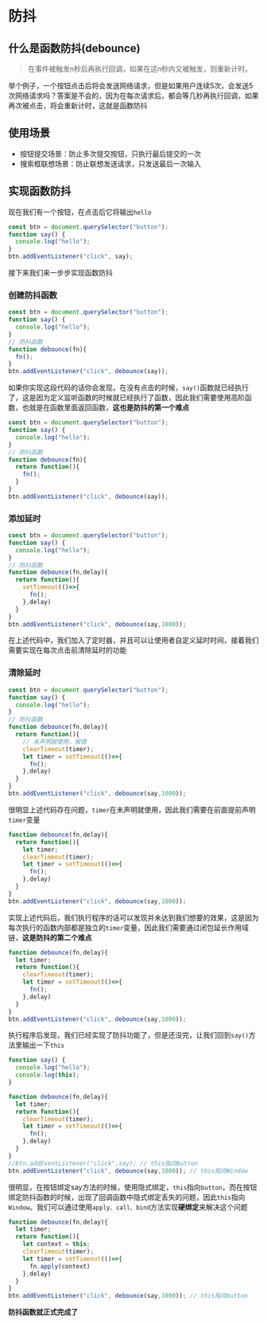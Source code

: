 # 防抖
## 什么是函数防抖(debounce)

>在事件被触发n秒后再执行回调，如果在这n秒内又被触发，则重新计时。

举个例子，一个按钮点击后将会发送网络请求，但是如果用户连续5次，会发送5次网络请求吗？答案是不会的，因为在每次请求后，都会等几秒再执行回调，如果再次被点击，将会重新计时，这就是函数防抖

## 使用场景

* 按钮提交场景：防止多次提交按钮，只执行最后提交的一次
* 搜索框联想场景：防止联想发送请求，只发送最后一次输入

## 实现函数防抖

现在我们有一个按钮，在点击后它将输出```hello```

```js
const btn = document.querySelector("button");
function say() {
  console.log("hello");
}
btn.addEventListener("click", say);
```

接下来我们来一步步实现函数防抖


### 创建防抖函数
```js
const btn = document.querySelector("button");
function say() {
  console.log("hello");
}
// 防抖函数
function debounce(fn){
  fn();
}
btn.addEventListener("click", debounce(say));
```

如果你实现这段代码的话你会发现，在没有点击的时候，```say()```函数就已经执行了，这是因为定义监听函数的时候就已经执行了函数，因此我们需要使用高阶函数，也就是在函数里面返回函数，**这也是防抖的第一个难点**

```js
const btn = document.querySelector("button");
function say() {
  console.log("hello");
}
// 防抖函数
function debounce(fn){
  return function(){
    fn();
  }
}
btn.addEventListener("click", debounce(say));
```

### 添加延时

```js
const btn = document.querySelector("button");
function say() {
  console.log("hello");
}
// 防抖函数
function debounce(fn,delay){
  return function(){
    setTimeout(()=>{
      fn();
    },delay)
  }
}
btn.addEventListener("click", debounce(say,1000));
```

在上述代码中，我们加入了定时器，并且可以让使用者自定义延时时间，接着我们需要实现在每次点击前清除延时的功能

### 清除延时

```js
const btn = document.querySelector("button");
function say() {
  console.log("hello");
}
// 防抖函数
function debounce(fn,delay){
  return function(){
    // 未声明就使用，报错
    clearTimeout(timer);
    let timer = setTimeout(()=>{
      fn();
    },delay)
  }
}
btn.addEventListener("click", debounce(say,1000));
```

很明显上述代码存在问题，```timer```在未声明就使用，因此我们需要在前面提前声明```timer```变量

```js
function debounce(fn,delay){
  return function(){
    let timer;
    clearTimeout(timer);
    let timer = setTimeout(()=>{
      fn();
    },delay)
  }
}
btn.addEventListener("click", debounce(say,1000));
```
实现上述代码后，我们执行程序的话可以发现并未达到我们想要的效果，这是因为每次执行的函数内部都是独立的```timer```变量，因此我们需要通过闭包延长作用域链，**这是防抖的第二个难点**

```js
function debounce(fn,delay){
  let timer;
  return function(){
    clearTimeout(timer);
    let timer = setTimeout(()=>{
      fn();
    },delay)
  }
}
btn.addEventListener("click", debounce(say,1000));
```
执行程序后发现，我们已经实现了防抖功能了，但是还没完，让我们回到```say()```方法里输出一下```this```

```js
function say() {
  console.log("hello");
  console.log(this);
}

function debounce(fn,delay){
  let timer;
  return function(){
    clearTimeout(timer);
    let timer = setTimeout(()=>{
      fn();
    },delay)
  }
}
//btn.addEventListener("click",say); // this指向button
btn.addEventListener("click", debounce(say,1000)); // this指向Window
```

很明显，在按钮绑定say方法的时候，使用隐式绑定，```this```指向```button```，而在按钮绑定防抖函数的时候，出现了回调函数中隐式绑定丢失的问题，因此```this```指向```Window```。我们可以通过使用```apply、call、bind```方法实现**硬绑定**来解决这个问题

```js
function debounce(fn,delay){
  let timer;
  return function(){
    let context = this;
    clearTimeout(timer);
    let timer = setTimeout(()=>{
      fn.apply(context)
    },delay)
  }
}
btn.addEventListener("click", debounce(say,1000)); // this指向button
```
**防抖函数就正式完成了**